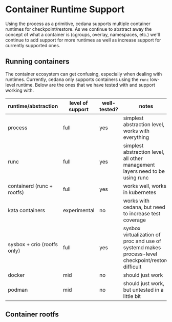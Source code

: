 # Container Runtime Support

Using the process as a primitive, cedana supports multiple container runtimes for checkpoint/restore. As we continue to abstract away the concept of what a container is (cgroups, overlay, namespaces, etc.) we'll continue to add support for more runtimes as well as increase support for currently supported ones. 

## Running containers 

The container ecosystem can get confusing, especially when dealing with runtimes. Currently, cedana only supports containers using the `runc` low-level runtime. Below are the ones that we have tested with and support working with.

| runtime/abstraction         | level of support | well-tested? | notes                                                                                             |
|-----------------------------|------------------|--------------|---------------------------------------------------------------------------------------------------|
| process                     | full             | yes          | simplest abstraction level, works with everything                                                 |
| runc                        | full             | yes          | simplest abstraction level, all other management layers need to be using runc                     |
| containerd (runc + rootfs)  | full             | yes          | works well, works in kubernetes                                                                   |
| kata containers             | experimental     | no           | works with cedana, but need to increase test coverage                                             |
| sysbox + crio (rootfs only) | full             | yes          | sysbox virtualization of proc and use of systemd makes process-level checkpoint/restore difficult |
| docker                      | mid              | no           | should just work                                                                                  |
| podman                      | mid              | no           | should just work, but untested in a little bit                                                    |

## Container rootfs 

